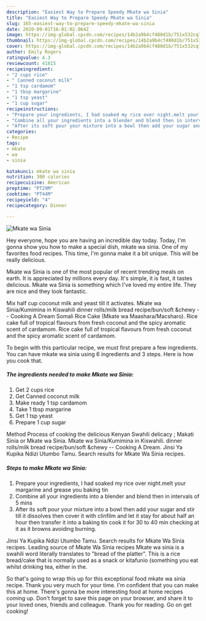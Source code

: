 ```yaml
---
description: "Easiest Way to Prepare Speedy Mkate wa Sinia"
title: "Easiest Way to Prepare Speedy Mkate wa Sinia"
slug: 165-easiest-way-to-prepare-speedy-mkate-wa-sinia
date: 2020-09-01T16:01:02.064Z
image: https://img-global.cpcdn.com/recipes/14b2a9b4cf480d1b/751x532cq70/mkate-wa-sinia-recipe-main-photo.jpg
thumbnail: https://img-global.cpcdn.com/recipes/14b2a9b4cf480d1b/751x532cq70/mkate-wa-sinia-recipe-main-photo.jpg
cover: https://img-global.cpcdn.com/recipes/14b2a9b4cf480d1b/751x532cq70/mkate-wa-sinia-recipe-main-photo.jpg
author: Emily Rogers
ratingvalue: 4.3
reviewcount: 41815
recipeingredient:
- "2 cups rice"
- " Canned coconut milk"
- "1 tsp cardamom"
- "1 tbsp margarine"
- "1 tsp yeast"
- "1 cup sugar"
recipeinstructions:
- "Prepare your ingredients, I had soaked my rice over night.melt your margarine and grease you baking tin"
- "Combine all your ingredients into a blender and blend then in intervals of 5 mins"
- "After its soft pour your mixture into a bowl then add your sugar and stir till it dissolves then cover it with clinfilm and let it stay for about half an hour then transfer it into a baking tin cook it for 30 to 40 min checking at it as it browns avoiding burning."
categories:
- Recipe
tags:
- mkate
- wa
- sinia

katakunci: mkate wa sinia 
nutrition: 300 calories
recipecuisine: American
preptime: "PT29M"
cooktime: "PT44M"
recipeyield: "4"
recipecategory: Dinner

---
```



![Mkate wa Sinia](https://img-global.cpcdn.com/recipes/14b2a9b4cf480d1b/751x532cq70/mkate-wa-sinia-recipe-main-photo.jpg)

Hey everyone, hope you are having an incredible day today. Today, I'm gonna show you how to make a special dish, mkate wa sinia. One of my favorites food recipes. This time, I'm gonna make it a bit unique. This will be really delicious.

Mkate wa Sinia is one of the most popular of recent trending meals on earth. It is appreciated by millions every day. It's simple, it is fast, it tastes delicious. Mkate wa Sinia is something which I've loved my entire life. They are nice and they look fantastic.

Mix half cup coconut milk and yeast till it activates. Mkate wa Sinia/Kumimina in Kiswahili dinner rolls/milk bread recipe/bun/soft &amp;chewy -- Cooking A Dream Somali Rice Cake (Mkate wa Maashara/Macsharo). Rice cake full of tropical flavours from fresh coconut and the spicy aromatic scent of cardamom. Rice cake full of tropical flavours from fresh coconut and the spicy aromatic scent of cardamom.


To begin with this particular recipe, we must first prepare a few ingredients. You can have mkate wa sinia using 6 ingredients and 3 steps. Here is how you cook that.

<!--inarticleads1-->

##### The ingredients needed to make Mkate wa Sinia:

1. Get 2 cups rice
1. Get  Canned coconut milk
1. Make ready 1 tsp cardamom
1. Take 1 tbsp margarine
1. Get 1 tsp yeast
1. Prepare 1 cup sugar


Method Process of cooking the delicious Kenyan Swahili delicacy ; Makati Sinia or Mkate wa Sinia. Mkate wa Sinia/Kumimina in Kiswahili. dinner rolls/milk bread recipe/bun/soft &amp;chewy -- Cooking A Dream. Jinsi Ya Kupika Ndizi Utumbo Tamu. Search results for Mkate Wa Sinia recipes. 

<!--inarticleads2-->

##### Steps to make Mkate wa Sinia:

1. Prepare your ingredients, I had soaked my rice over night.melt your margarine and grease you baking tin
1. Combine all your ingredients into a blender and blend then in intervals of 5 mins
1. After its soft pour your mixture into a bowl then add your sugar and stir till it dissolves then cover it with clinfilm and let it stay for about half an hour then transfer it into a baking tin cook it for 30 to 40 min checking at it as it browns avoiding burning.


Jinsi Ya Kupika Ndizi Utumbo Tamu. Search results for Mkate Wa Sinia recipes. Leading source of Mkate Wa Sinia recipes Mkate wa sinia is a swahili word literally translates to &#34;bread of the platter&#34;. This is a rice bread/cake that is normally used as a snack or kitafunio (something you eat whilst drinking tea, either in the. 

So that's going to wrap this up for this exceptional food mkate wa sinia recipe. Thank you very much for your time. I'm confident that you can make this at home. There's gonna be more interesting food at home recipes coming up. Don't forget to save this page on your browser, and share it to your loved ones, friends and colleague. Thank you for reading. Go on get cooking!
